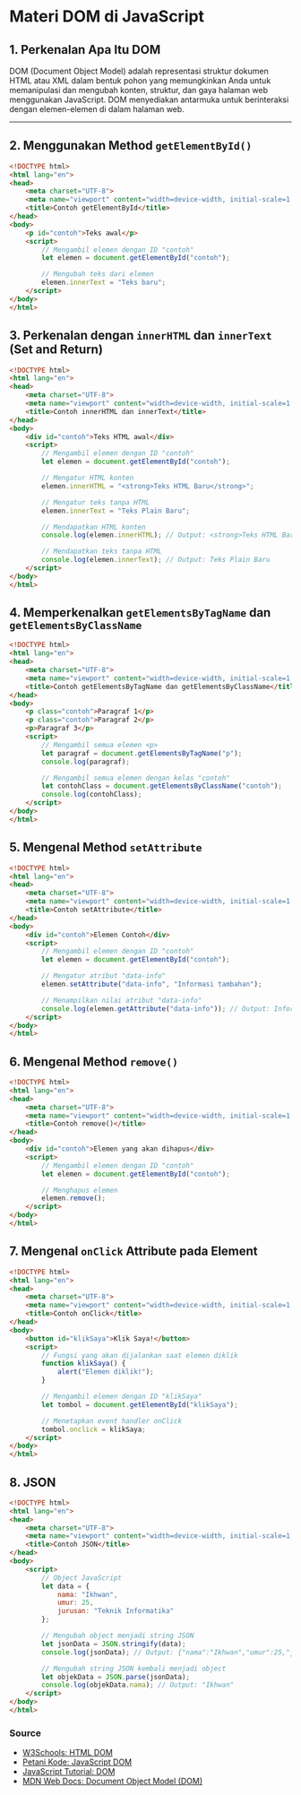# Materi DOM di JavaScript

## 1. Perkenalan Apa Itu DOM
DOM (Document Object Model) adalah representasi struktur dokumen HTML atau XML dalam bentuk pohon yang memungkinkan Anda untuk memanipulasi dan mengubah konten, struktur, dan gaya halaman web menggunakan JavaScript. DOM menyediakan antarmuka untuk berinteraksi dengan elemen-elemen di dalam halaman web.

---

## 2. Menggunakan Method `getElementById()`

```html
<!DOCTYPE html>
<html lang="en">
<head>
    <meta charset="UTF-8">
    <meta name="viewport" content="width=device-width, initial-scale=1.0">
    <title>Contoh getElementById</title>
</head>
<body>
    <p id="contoh">Teks awal</p>
    <script>
        // Mengambil elemen dengan ID "contoh"
        let elemen = document.getElementById("contoh");

        // Mengubah teks dari elemen
        elemen.innerText = "Teks baru";
    </script>
</body>
</html>
```

## 3. Perkenalan dengan `innerHTML` dan `innerText` (Set and Return)

```html
<!DOCTYPE html>
<html lang="en">
<head>
    <meta charset="UTF-8">
    <meta name="viewport" content="width=device-width, initial-scale=1.0">
    <title>Contoh innerHTML dan innerText</title>
</head>
<body>
    <div id="contoh">Teks HTML awal</div>
    <script>
        // Mengambil elemen dengan ID "contoh"
        let elemen = document.getElementById("contoh");

        // Mengatur HTML konten
        elemen.innerHTML = "<strong>Teks HTML Baru</strong>";

        // Mengatur teks tanpa HTML
        elemen.innerText = "Teks Plain Baru";

        // Mendapatkan HTML konten
        console.log(elemen.innerHTML); // Output: <strong>Teks HTML Baru</strong>

        // Mendapatkan teks tanpa HTML
        console.log(elemen.innerText); // Output: Teks Plain Baru
    </script>
</body>
</html>
```

## 4. Memperkenalkan `getElementsByTagName` dan `getElementsByClassName`

```html
<!DOCTYPE html>
<html lang="en">
<head>
    <meta charset="UTF-8">
    <meta name="viewport" content="width=device-width, initial-scale=1.0">
    <title>Contoh getElementsByTagName dan getElementsByClassName</title>
</head>
<body>
    <p class="contoh">Paragraf 1</p>
    <p class="contoh">Paragraf 2</p>
    <p>Paragraf 3</p>
    <script>
        // Mengambil semua elemen <p>
        let paragraf = document.getElementsByTagName("p");
        console.log(paragraf);

        // Mengambil semua elemen dengan kelas "contoh"
        let contohClass = document.getElementsByClassName("contoh");
        console.log(contohClass);
    </script>
</body>
</html>
```

## 5. Mengenal Method `setAttribute`

```html
<!DOCTYPE html>
<html lang="en">
<head>
    <meta charset="UTF-8">
    <meta name="viewport" content="width=device-width, initial-scale=1.0">
    <title>Contoh setAttribute</title>
</head>
<body>
    <div id="contoh">Elemen Contoh</div>
    <script>
        // Mengambil elemen dengan ID "contoh"
        let elemen = document.getElementById("contoh");

        // Mengatur atribut "data-info"
        elemen.setAttribute("data-info", "Informasi tambahan");

        // Menampilkan nilai atribut "data-info"
        console.log(elemen.getAttribute("data-info")); // Output: Informasi tambahan
    </script>
</body>
</html>
```

## 6. Mengenal Method `remove()`

```html
<!DOCTYPE html>
<html lang="en">
<head>
    <meta charset="UTF-8">
    <meta name="viewport" content="width=device-width, initial-scale=1.0">
    <title>Contoh remove()</title>
</head>
<body>
    <div id="contoh">Elemen yang akan dihapus</div>
    <script>
        // Mengambil elemen dengan ID "contoh"
        let elemen = document.getElementById("contoh");

        // Menghapus elemen
        elemen.remove();
    </script>
</body>
</html>
```

## 7. Mengenal `onClick` Attribute pada Element

```html
<!DOCTYPE html>
<html lang="en">
<head>
    <meta charset="UTF-8">
    <meta name="viewport" content="width=device-width, initial-scale=1.0">
    <title>Contoh onClick</title>
</head>
<body>
    <button id="klikSaya">Klik Saya!</button>
    <script>
        // Fungsi yang akan dijalankan saat elemen diklik
        function klikSaya() {
            alert("Elemen diklik!");
        }

        // Mengambil elemen dengan ID "klikSaya"
        let tombol = document.getElementById("klikSaya");

        // Menetapkan event handler onClick
        tombol.onclick = klikSaya;
    </script>
</body>
</html>
```

## 8. JSON

```html
<!DOCTYPE html>
<html lang="en">
<head>
    <meta charset="UTF-8">
    <meta name="viewport" content="width=device-width, initial-scale=1.0">
    <title>Contoh JSON</title>
</head>
<body>
    <script>
        // Object JavaScript
        let data = {
            nama: "Ikhwan",
            umur: 25,
            jurusan: "Teknik Informatika"
        };

        // Mengubah object menjadi string JSON
        let jsonData = JSON.stringify(data);
        console.log(jsonData); // Output: {"nama":"Ikhwan","umur":25,"jurusan":"Teknik Informatika"}

        // Mengubah string JSON kembali menjadi object
        let objekData = JSON.parse(jsonData);
        console.log(objekData.nama); // Output: "Ikhwan"
    </script>
</body>
</html>
```

### Source
- [W3Schools: HTML DOM](https://www.w3schools.com/js/js_htmldom.asp)
- [Petani Kode: JavaScript DOM](https://www.petanikode.com/javascript-dom/)
- [JavaScript Tutorial: DOM](https://www.javascripttutorial.net/javascript-dom/)
- [MDN Web Docs: Document Object Model (DOM)](https://developer.mozilla.org/en-US/docs/Web/API/Document_Object_Model)
